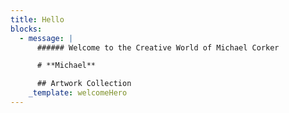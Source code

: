 ```yaml
---
title: Hello
blocks:
  - message: |
      ###### Welcome to the Creative World of Michael Corker

      # **Michael**

      ## Artwork Collection
    _template: welcomeHero
---
```


